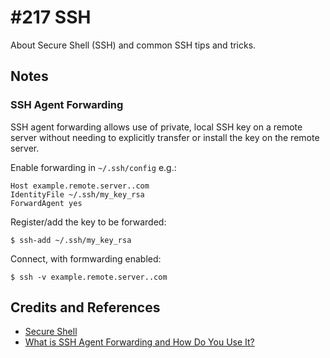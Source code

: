 # #217 SSH

About Secure Shell (SSH) and common SSH tips and tricks.

## Notes

### SSH Agent Forwarding

SSH agent forwarding allows use of private, local SSH key on a remote server without needing to explicitly transfer or install the key on the remote server.

Enable forwarding in `~/.ssh/config` e.g.:

    Host example.remote.server..com
    IdentityFile ~/.ssh/my_key_rsa
    ForwardAgent yes

Register/add the key to be forwarded:

    $ ssh-add ~/.ssh/my_key_rsa

Connect, with formwarding enabled:

    $ ssh -v example.remote.server..com

## Credits and References

* [Secure Shell](https://en.wikipedia.org/wiki/Secure_Shell)
* [What is SSH Agent Forwarding and How Do You Use It?](https://www.cloudsavvyit.com/25/what-is-ssh-agent-forwarding-and-how-do-you-use-it/)
